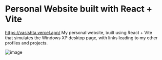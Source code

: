 # Personal Website built with React + Vite
https://vasishta.vercel.app/
My personal website, built using React + Vite that simulates the Windows XP desktop page, with links leading to my other profiles and projects.

![image](https://github.com/user-attachments/assets/ed0477e6-ad7f-4457-a4df-15624f078a37)
